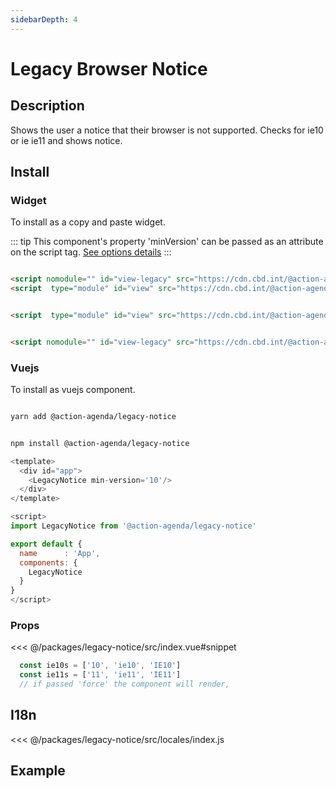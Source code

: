 ```yaml
---
sidebarDepth: 4
---
```

# Legacy Browser Notice

## Description
Shows the user a notice that their browser is not supported.  Checks for ie10 or ie ie11 and shows notice.


## Install
### Widget
To install as a copy and paste widget. 

::: tip
This component's property 'minVersion' can be passed as an attribute on the script tag. [See options details](/components/legacy-notice/#props)
:::

<code-group>
<code-block title="MODERN">

```html

<script nomodule="" id="view-legacy" src="https://cdn.cbd.int/@action-agenda/legacy-notice@~1.0.1/dist/widget/index.umd.min.js"></script>
<script  type="module" id="view" src="https://cdn.cbd.int/@action-agenda/legacy-notice@~1.0.1/dist/widget/index.min.js"></script> 


```
</code-block>

<code-block title="MODULE">

```html

<script  type="module" id="view" src="https://cdn.cbd.int/@action-agenda/legacy-notice@~1.0.1/dist/widget/index.min.js"></script> 


```
</code-block>

<code-block title="UMD">

```html

<script nomodule="" id="view-legacy" src="https://cdn.cbd.int/@action-agenda/legacy-notice@~1.0.1/dist/widget/index.umd.min.js"></script>

```
</code-block>
</code-group>


### Vuejs
To install as vuejs component.

<code-group>
<code-block title="YARN">

```bash

yarn add @action-agenda/legacy-notice

```
</code-block>

<code-block title="NPM">

```bash

npm install @action-agenda/legacy-notice

```
</code-block>
</code-group>


```js
<template>
  <div id="app">
    <LegacyNotice min-version='10'/>
  </div>
</template>

<script>
import LegacyNotice from '@action-agenda/legacy-notice'

export default {
  name      : 'App',
  components: {
    LegacyNotice
  }
}
</script>

```
### Props

<<< @/packages/legacy-notice/src/index.vue#snippet

```js
  const ie10s = ['10', 'ie10', 'IE10']
  const ie11s = ['11', 'ie11', 'IE11']
  // if passed 'force' the component will render,
```

## I18n

<<< @/packages/legacy-notice/src/locales/index.js

## Example
<template>
<div id="example-data" class="position-relative p-5 example" >
  <component  v-if="dynamicComponent" :is="dynamicComponent" min-version="force"></component>
</div>
</template>

<script>
import '../../docs/style.css'

export default {
  methods: { getExamp },
  data() {
    return {
      dynamicComponent: null,
      exampleData: null,
      exampleHeader: null
    }
  },

  mounted () {
    import('./src/index.js').then(module => {
      this.dynamicComponent = module.default
      this.getExamp()
    })
  },
  destroyed(){
    this.exampleHeader.parentNode.removeChild(this.exampleHeader)
    this.exampleData.parentNode.removeChild(this.exampleData)
  }
}

function getExamp(){

  const test = document.getElementsByTagName('main')[0].lastElementChild.id

  if(test === 'example-data') return

    this.exampleHeader = document.getElementById('example')
    this.exampleData   = document.getElementById('example-data')

  this.exampleHeader.parentNode.removeChild(this.exampleHeader)
  this.exampleData.parentNode.removeChild(this.exampleData)

  const main = document.getElementsByTagName('main')[0]

  this.exampleHeader.classList.add('example-header')
  main.appendChild(this.exampleHeader)
  main.appendChild(this.exampleData)
}
</script>
<style >
  

  .example{
    background-color: rgb(38, 90, 79);
  }
  .example .article-container{
    background-color: white;
  }
  .example-header{
      max-width: 740px;
    margin: 0 auto;
    padding: 2rem 2.5rem;
  }

</style>